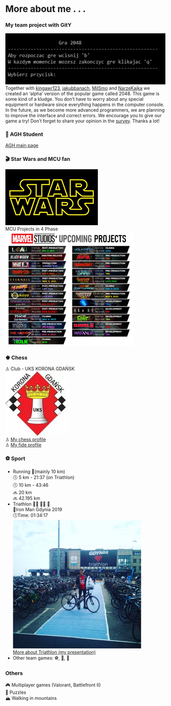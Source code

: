# More about me . . .

### My team project with GitY
<img src="./imgs/GitY-2048.png" alt="Club logo" width="500"/> <br />
Together with [kingawr123](https://kingawr123.github.io),
[jakubbanach](https://jakubbanach.github.io),
[MilSmo](https://milsmo.github.io) and 
[NarzeKajka](https://narzekajka.github.io) 
we created an ‘alpha’ version of the popular game called 2048. 
This game is some kind of a kludge. You don’t have to worry 
about any special equipment or hardware since everything happens
 in the computer console. In the future, as we become more advanced programmers,
we are planning to improve the interface and correct errors. 
We encourage you to give our game a try!
Don’t forget to share your opinion in the [survey](https://forms.gle/8LsUe4iHzi6yNTHv7).
Thanks a lot! 

### 🏬 AGH Student
[AGH main page](https://www.agh.edu.pl/)

### 🎬 Star Wars and MCU fan
![Star Wars Logo](./imgs/star_wars_logo.png) <br />
MCU Projects in 4 Phase <br />
<img src="./imgs/marvel_projects2.jpg" alt="MCU Projects" width="400"/>

### ♚ Chess
♙ Club - UKS KORONA GDAŃSK <br />
<img src="./imgs/uks_korona_gdansk.jpeg" alt="Club logo" width="200"/> <br />
♙ [My chess profile](http://www.cr-pzszach.pl/ew/viewpage.php?page_id=1&zwiazek=&typ_czlonka=&pers_id=40968) <br />
♙ [My fide profile](https://ratings.fide.com/profile/21808651) <br />

### ⚽️ Sport
* Running 🏃(mainly 10 km) <br />
🕔 5 km - 21:37 (on Triathlon)<br />
🕔 10 km - 43:46 <br />
🔜 20 km <br />
🔜 42.195 km <br />
* Triathlon 🏊‍♂️ 🚴‍♂️ 🏃<br />
🥇Iron Man Gdynia 2019 <br />
🕔Time: 01:34:17<br />
<img src="./imgs/ironman_gdynia.jpg" alt="IRONMAN Gdynia" width="400"/> <br />
[More about Triathlon (my presentation)](https://prezi.com/p/wbagl9lst8ra/triathlon/)
* Other team games: ⚽️, 🏀, 🏐

### Others
🎮 Multiplayer games (Valorant, Battlefront II) <br />
🧩 Puzzles <br />
🏔 Walking in mountains <br />

